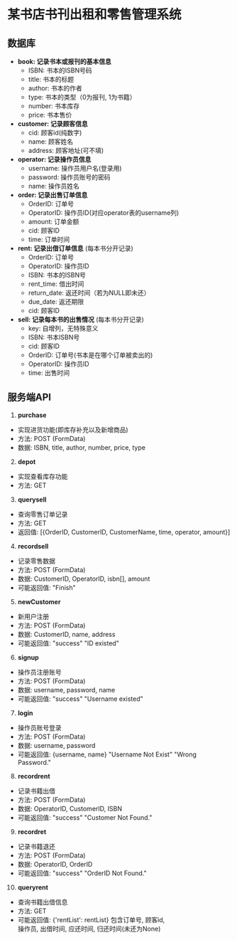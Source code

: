 # 某书店书刊出租和零售管理系统

## 数据库
+ **book: 记录书本或报刊的基本信息**
  + ISBN: 书本的ISBN号码
  + title: 书本的标题
  + author: 书本的作者
  + type: 书本的类型（0为报刊, 1为书籍）
  + number: 书本库存
  + price: 书本售价
+ **customer: 记录顾客信息**
  + cid: 顾客id(纯数字)
  + name: 顾客姓名
  + address: 顾客地址(可不填)
+ **operator: 记录操作员信息**
  + username: 操作员用户名(登录用)
  + password: 操作员账号的密码
  + name: 操作员姓名
+ **order: 记录出售订单信息**
  + OrderID: 订单号
  + OperatorID: 操作员ID(对应operator表的username列)
  + amount: 订单金额
  + cid: 顾客ID
  + time: 订单时间
+ **rent: 记录出借订单信息** (每本书分开记录)
  + OrderID: 订单号
  + OperatorID: 操作员ID
  + ISBN: 书本的ISBN号
  + rent_time: 借出时间
  + return_date: 返还时间（若为NULL即未还）
  + due_date: 返还期限
  + cid: 顾客ID
+ **sell: 记录每本书的出售情况** (每本书分开记录)
  + key: 自增列，无特殊意义
  + ISBN: 书本ISBN号
  + cid: 顾客ID
  + OrderID: 订单号(书本是在哪个订单被卖出的)
  + OperatorID: 操作员ID
  + time: 出售时间

## 服务端API
1. **purchase**
  + 实现进货功能(即库存补充以及新增商品)
  + 方法: POST (FormData)
  + 数据: ISBN, title, author, number, price, type
2. **depot**
  + 实现查看库存功能
  + 方法: GET
3. **querysell**
  + 查询零售订单记录
  + 方法: GET
  + 返回值: [{OrderID, CustomerID, CustomerName, time, operator, amount}]
4. **recordsell**
  + 记录零售数据
  + 方法: POST (FormData)
  + 数据: CustomerID, OperatorID, isbn[], amount
  + 可能返回值: "Finish"
5. **newCustomer**
  + 新用户注册
  + 方法: POST (FormData)
  + 数据: CustomerID, name, address
  + 可能返回值: "success" "ID existed"
6. **signup**
  + 操作员注册账号
  + 方法: POST (FormData)
  + 数据: username, password, name
  + 可能返回值: "success" "Username existed"
7. **login**
  + 操作员账号登录
  + 方法: POST (FormData)
  + 数据: username, password
  + 可能返回值: {username, name} "Username Not Exist" "Wrong Password."
8. **recordrent**
  + 记录书籍出借
  + 方法: POST (FormData)
  + 数据: OperatorID, CustomerID, ISBN
  + 可能返回值: "success" "Customer Not Found."
9. **recordret**
  + 记录书籍退还
  + 方法: POST (FormData)
  + 数据: OperatorID, OrderID
  + 可能返回值: "success" "OrderID Not Found."
10. **queryrent**
  + 查询书籍出借信息
  + 方法: GET
  + 可能返回值: {'rentList': rentList} 包含订单号, 顾客id, <br>
  操作员, 出借时间, 应还时间, 归还时间(未还为None)



